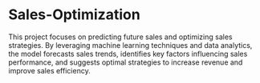 # Sales-Optimization
This project focuses on predicting future sales and optimizing sales strategies. By leveraging machine learning techniques and data analytics, the model forecasts sales trends, identifies key factors influencing sales performance, and suggests optimal strategies to increase revenue and improve sales efficiency.
